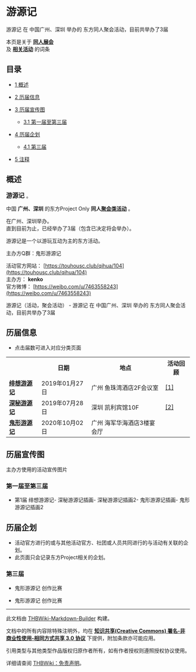 # 游源记

<!-- source html: G:\repos\THBWiki-Markdown-Builder\THBWikiMarkdown\Temp\main\9\9f\ns0%3A%E6%B8%B8%E6%BA%90%E8%AE%B0.html -->

游源记 在 中国广州、深圳 举办的  东方同人聚会活动，目前共举办了3届

本页是关于 **[同人展会](./同人展会.md#展会类活动)**   
及 **[相关活动](./相关活动.md)** 的词条

## 目录

- [1 概述](#概述)
- [2 历届信息](#历届信息)
- [3 历届宣传图](#历届宣传图)

  - [3.1 第一届至第三届](#第一届至第三届)



- [4 历届企划](#历届企划)

  - [4.1 第三届](#第三届)



- [5 注释](#注释)





## 概述
  
<big> **游源记** </big>。  
  
  
  
  
中国 **广州、深圳** 的东方Project Only **同人[聚会类活动](./聚会类活动.md#聚会类活动)** 。  
  
在广州、深圳举办。  
直到目前为止，已经举办了3届（包含已决定将会举办）。  
  
游源记是一个以游玩互动为主的东方活动。  

主办方Q群：鬼形游源记  
  
  
  
  
活动官方网站： [https://touhousc.club/qihua/104](https://touhousc.club/qihua/104)   
主办方： **kenko**   
官方微博： [https://weibo.com/u/7463558243](https://weibo.com/u/7463558243)   
  
游源记（活动，聚会活动） - 游源记 在 中国广州、深圳 举办的  东方同人聚会活动，目前共举办了3届

## 历届信息
- 点击届数可进入对应分类页面


<table>
<tbody><tr><th> </th><th>日期</th><th>地点</th><th>活动回顾</th></tr>
<tr><td id="1"><b><a href="/展会作品列表?e=%E6%B8%B8%E6%BA%90%E8%AE%B0%231">绯想游源记</a></b></td><td id="ev-1">2019年01月27日</td><td>广州 鱼珠湾酒店2F会议室</td><td><a rel="nofollow" class="external autonumber" href="https://www.bilibili.com/video/av42301933/">[1]</a></td></tr>
<tr><td id="2"><b><a href="/展会作品列表?e=%E6%B8%B8%E6%BA%90%E8%AE%B0%232">深秘游源记</a></b></td><td id="ev-2">2019年07月28日</td><td>深圳 凯利宾馆10F</td><td><a rel="nofollow" class="external autonumber" href="https://www.bilibili.com/video/av62070945/">[2]</a></td></tr>
<tr><td id="3"><b><a href="/展会作品列表?e=%E6%B8%B8%E6%BA%90%E8%AE%B0%233">鬼形游源记</a></b></td><td id="ev-3">2020年10月02日</td><td>广州 海军华海酒店3楼宴会厅</td><td></td></tr>
</tbody></table>



## 历届宣传图
  
主办方使用的活动宣传图片
  


### 第一届至第三届
- [](./文件-游源记1插画.jpg.md)第1届 绯想游源记- [](./文件-游源记2插画.jpg.md)深秘游源记插画- [](./文件-游源记2插画2.jpg.md)深秘游源记插画2- [](./文件-游源记3插画.jpg.md)鬼形游源记插画- [](./文件-游源记3插画2.jpg.md)鬼形游源记插画2


## 历届企划
- 活动官方进行的或与其他活动官方、社团或人员共同进行的与活动有关联的企划。
- 此页面只会记录东方Project相关的企划。


### 第三届
- 鬼形游源记 创作比赛

- [](./文件-游源记3插画3.jpg.md)鬼形游源记 创作比赛


  
  

  

  
  






---

此文档由 [THBWiki-Markdown-Builder](https://github.com/Delsin-Yu/THBWiki-Markdown-Builder) 构建。

文档中的所有内容除特殊注明外，均在 [**知识共享(Creative Commons) 署名-非商业性使用-相同方式共享 3.0 协议**](https://creativecommons.org/licenses/by-sa/3.0/deed.zh-hans) 下提供，附加条款亦可能应用。

引用类型与其他类型作品版权归原作者所有，如有作者授权则遵照授权协议使用。

详细请查阅 [THBWiki：免责声明](https://thbwiki.cc/THBWiki:%E5%85%8D%E8%B4%A3%E5%A3%B0%E6%98%8E)。

